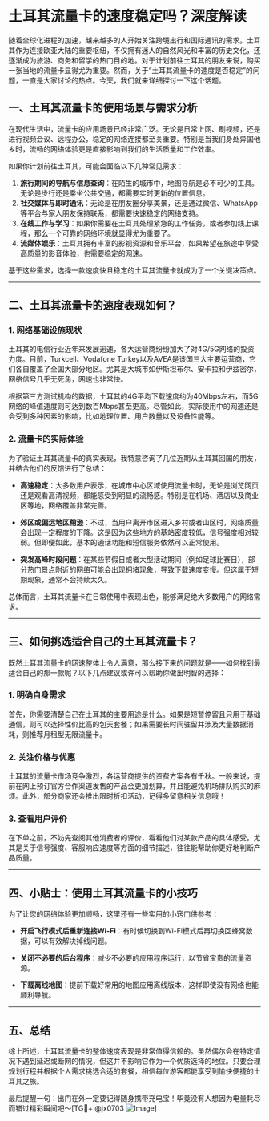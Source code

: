 # 土耳其流量卡的速度稳定吗？深度解读

随着全球化进程的加速，越来越多的人开始关注跨境出行和国际通讯的需求。土耳其作为连接欧亚大陆的重要枢纽，不仅拥有迷人的自然风光和丰富的历史文化，还逐渐成为旅游、商务和留学的热门目的地。对于计划前往土耳其的朋友来说，购买一张当地的流量卡显得尤为重要。然而，关于“土耳其流量卡的速度是否稳定”的问题，一直是大家讨论的热点。今天，我们就来详细探讨一下这个话题。

## 一、土耳其流量卡的使用场景与需求分析

在现代生活中，流量卡的应用场景已经非常广泛。无论是日常上网、刷视频，还是进行视频会议、远程办公，稳定的网络连接都至关重要。特别是当我们身处异国他乡时，流畅的网络体验更是直接影响到我们的生活质量和工作效率。

如果你计划前往土耳其，可能会面临以下几种常见需求：

1. **旅行期间的导航与信息查询**：在陌生的城市中，地图导航是必不可少的工具。无论是步行还是乘坐公共交通，都需要实时更新的位置信息。
2. **社交媒体与即时通讯**：无论是在朋友圈分享美景，还是通过微信、WhatsApp等平台与家人朋友保持联系，都需要快速稳定的网络支持。
3. **在线工作与学习**：如果你需要在土耳其处理紧急的工作任务，或者参加线上课程，那么一个可靠的网络环境就显得尤为重要了。
4. **流媒体娱乐**：土耳其拥有丰富的影视资源和音乐平台，如果希望在旅途中享受高质量的影音体验，也需要稳定的网速。

基于这些需求，选择一款速度快且稳定的土耳其流量卡就成为了一个关键决策点。

---

## 二、土耳其流量卡的速度表现如何？

### 1. 网络基础设施现状

土耳其的电信行业近年来发展迅速，各大运营商纷纷加大了对4G/5G网络的投资力度。目前，Turkcell、Vodafone Turkey以及AVEA是该国三大主要运营商，它们各自覆盖了全国大部分地区。尤其是大城市如伊斯坦布尔、安卡拉和伊兹密尔，网络信号几乎无死角，网速也非常快。

根据第三方测试机构的数据，土耳其的4G平均下载速度约为40Mbps左右，而5G网络的峰值速度则可达到数百Mbps甚至更高。尽管如此，实际使用中的网速还是会受到多种因素的影响，比如地理位置、用户数量以及设备性能等。

### 2. 流量卡的实际体验

为了验证土耳其流量卡的真实表现，我特意咨询了几位近期从土耳其回国的朋友，并结合他们的反馈进行了总结：

- **高速稳定**：大多数用户表示，在城市中心区域使用流量卡时，无论是浏览网页还是观看高清视频，都能感受到明显的流畅感。特别是在机场、酒店以及商业区等地，网络覆盖非常完善。
  
- **郊区或偏远地区稍逊**：不过，当用户离开市区进入乡村或者山区时，网络质量会出现一定程度的下降。这是因为这些地方的基站密度较低，信号强度相对较弱。但即便如此，基本的通话功能和短信服务依然可以正常使用。

- **突发高峰时段问题**：在某些节假日或者大型活动期间（例如足球比赛日），部分热门景点附近的网络可能会出现拥堵现象，导致下载速度变慢。但这属于短期现象，通常不会持续太久。

总体而言，土耳其流量卡在日常使用中表现出色，能够满足绝大多数用户的网络需求。

---

## 三、如何挑选适合自己的土耳其流量卡？

既然土耳其流量卡的网速整体上令人满意，那么接下来的问题就是——如何找到最适合自己的那一款呢？以下几点建议或许可以帮助你做出明智的选择：

### 1. 明确自身需求

首先，你需要清楚自己在土耳其的主要用途是什么。如果是短暂停留且只用于基础通信，则可以选择性价比高的包天套餐；如果需要长时间驻留并涉及大量数据消耗，则推荐月租型无限流量卡。

### 2. 关注价格与优惠

土耳其的流量卡市场竞争激烈，各运营商提供的资费方案各有千秋。一般来说，提前在网上预订官方合作渠道发售的产品会更加划算，并且能避免机场排队购买的麻烦。此外，部分商家还会推出限时折扣活动，记得多留意相关信息哦！

### 3. 查看用户评价

在下单之前，不妨先查阅其他消费者的评价，看看他们对某款产品的具体感受。尤其是关于信号强度、客服响应速度等方面的细节描述，往往能帮助你更好地判断产品质量。

---

## 四、小贴士：使用土耳其流量卡的小技巧

为了让您的网络体验更加顺畅，这里还有一些实用的小窍门供参考：

- **开启飞行模式后重新连接Wi-Fi**：有时候切换到Wi-Fi模式后再切换回蜂窝数据，可以有效解决掉线问题。
  
- **关闭不必要的后台程序**：减少不必要的应用程序运行，以节省宝贵的流量资源。
  
- **下载离线地图**：提前下载好常用的地图应用离线版本，这样即使没有网络也能顺利导航。

---

## 五、总结

综上所述，土耳其流量卡的整体速度表现是非常值得信赖的。虽然偶尔会在特定情况下遇到延迟或断网的情况，但这并不影响它作为一个优质选择的地位。只要合理规划行程并根据个人需求挑选合适的套餐，相信每位游客都能享受到愉快便捷的土耳其之旅。

最后提醒一句：出门在外一定要记得随身携带充电宝！毕竟没有人想因为电量耗尽而错过精彩瞬间吧～[TG💪+ @jx0703 ![Image](https://github.com/user-attachments/assets/dbca1d08-cadb-493c-b0ec-ad6f7a83f270)]